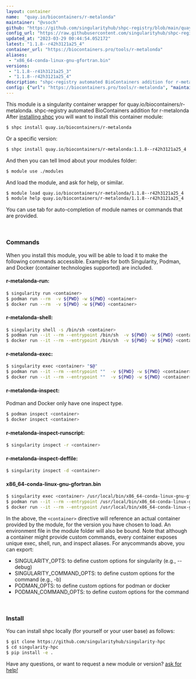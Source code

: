 ```yaml
---
layout: container
name:  "quay.io/biocontainers/r-metalonda"
maintainer: "@vsoch"
github: "https://github.com/singularityhub/shpc-registry/blob/main/quay.io/biocontainers/r-metalonda/container.yaml"
config_url: "https://raw.githubusercontent.com/singularityhub/shpc-registry/main/quay.io/biocontainers/r-metalonda/container.yaml"
updated_at: "2023-03-29 00:44:54.052172"
latest: "1.1.8--r42h3121a25_4"
container_url: "https://biocontainers.pro/tools/r-metalonda"
aliases:
 - "x86_64-conda-linux-gnu-gfortran.bin"
versions:
 - "1.1.8--r41h3121a25_3"
 - "1.1.8--r42h3121a25_4"
description: "shpc-registry automated BioContainers addition for r-metalonda"
config: {"url": "https://biocontainers.pro/tools/r-metalonda", "maintainer": "@vsoch", "description": "shpc-registry automated BioContainers addition for r-metalonda", "latest": {"1.1.8--r42h3121a25_4": "sha256:82fcf6f6faf689fbe9b7ffbf502ce88b7180cded80f9fe262f5302a256d226ba"}, "tags": {"1.1.8--r41h3121a25_3": "sha256:e696bc54d78c7a05db3604cecddda9809fd00eeb82b3b80d1d9db99366b41e06", "1.1.8--r42h3121a25_4": "sha256:82fcf6f6faf689fbe9b7ffbf502ce88b7180cded80f9fe262f5302a256d226ba"}, "docker": "quay.io/biocontainers/r-metalonda", "aliases": {"x86_64-conda-linux-gnu-gfortran.bin": "/usr/local/bin/x86_64-conda-linux-gnu-gfortran.bin"}}
---
```


This module is a singularity container wrapper for quay.io/biocontainers/r-metalonda.
shpc-registry automated BioContainers addition for r-metalonda
After [installing shpc](#install) you will want to install this container module:


```bash
$ shpc install quay.io/biocontainers/r-metalonda
```

Or a specific version:

```bash
$ shpc install quay.io/biocontainers/r-metalonda:1.1.8--r42h3121a25_4
```

And then you can tell lmod about your modules folder:

```bash
$ module use ./modules
```

And load the module, and ask for help, or similar.

```bash
$ module load quay.io/biocontainers/r-metalonda/1.1.8--r42h3121a25_4
$ module help quay.io/biocontainers/r-metalonda/1.1.8--r42h3121a25_4
```

You can use tab for auto-completion of module names or commands that are provided.

<br>

### Commands

When you install this module, you will be able to load it to make the following commands accessible.
Examples for both Singularity, Podman, and Docker (container technologies supported) are included.

#### r-metalonda-run:

```bash
$ singularity run <container>
$ podman run --rm  -v ${PWD} -w ${PWD} <container>
$ docker run --rm  -v ${PWD} -w ${PWD} <container>
```

#### r-metalonda-shell:

```bash
$ singularity shell -s /bin/sh <container>
$ podman run --it --rm --entrypoint /bin/sh  -v ${PWD} -w ${PWD} <container>
$ docker run --it --rm --entrypoint /bin/sh  -v ${PWD} -w ${PWD} <container>
```

#### r-metalonda-exec:

```bash
$ singularity exec <container> "$@"
$ podman run --it --rm --entrypoint ""  -v ${PWD} -w ${PWD} <container> "$@"
$ docker run --it --rm --entrypoint ""  -v ${PWD} -w ${PWD} <container> "$@"
```

#### r-metalonda-inspect:

Podman and Docker only have one inspect type.

```bash
$ podman inspect <container>
$ docker inspect <container>
```

#### r-metalonda-inspect-runscript:

```bash
$ singularity inspect -r <container>
```

#### r-metalonda-inspect-deffile:

```bash
$ singularity inspect -d <container>
```


#### x86_64-conda-linux-gnu-gfortran.bin

```bash
$ singularity exec <container> /usr/local/bin/x86_64-conda-linux-gnu-gfortran.bin
$ podman run --it --rm --entrypoint /usr/local/bin/x86_64-conda-linux-gnu-gfortran.bin   -v ${PWD} -w ${PWD} <container> -c " $@"
$ docker run --it --rm --entrypoint /usr/local/bin/x86_64-conda-linux-gnu-gfortran.bin   -v ${PWD} -w ${PWD} <container> -c " $@"
```



In the above, the `<container>` directive will reference an actual container provided
by the module, for the version you have chosen to load. An environment file in the
module folder will also be bound. Note that although a container
might provide custom commands, every container exposes unique exec, shell, run, and
inspect aliases. For anycommands above, you can export:

 - SINGULARITY_OPTS: to define custom options for singularity (e.g., --debug)
 - SINGULARITY_COMMAND_OPTS: to define custom options for the command (e.g., -b)
 - PODMAN_OPTS: to define custom options for podman or docker
 - PODMAN_COMMAND_OPTS: to define custom options for the command

<br>

### Install

You can install shpc locally (for yourself or your user base) as follows:

```bash
$ git clone https://github.com/singularityhub/singularity-hpc
$ cd singularity-hpc
$ pip install -e .
```

Have any questions, or want to request a new module or version? [ask for help!](https://github.com/singularityhub/singularity-hpc/issues)